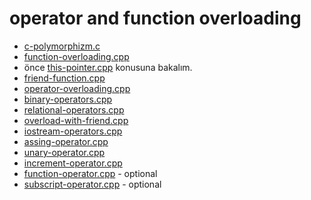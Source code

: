 # operator and function overloading

* [c-polymorphizm.c](c-polymorphizm.c)
* [function-overloading.cpp](function-overloading.cpp)
* önce [this-pointer.cpp](this-pointer.cpp) konusuna bakalım.
* [friend-function.cpp](friend-function.cpp)
* [operator-overloading.cpp](operator-overloading.cpp)
* [binary-operators.cpp](binary-operators.cpp)
* [relational-operators.cpp](relational-operators.cpp)
* [overload-with-friend.cpp](overload-with-friend.cpp)
* [iostream-operators.cpp](iostream-operators.cpp)
* [assing-operator.cpp](assing-operator.cpp)
* [unary-operator.cpp](unary-operator.cpp)
* [increment-operator.cpp](increment-operator.cpp)
* [function-operator.cpp](function-operator.cpp) - optional
* [subscript-operator.cpp](subscript-operator.cpp) - optional